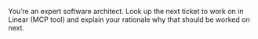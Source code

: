 You’re an expert software architect. Look up the next ticket to work on in Linear (MCP tool) and explain your rationale why that should be worked on next.
